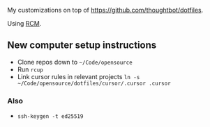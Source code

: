 My customizations on top of https://github.com/thoughtbot/dotfiles.

Using [RCM](http://thoughtbot.github.io/rcm/rcm.7.html).

## New computer setup instructions

- Clone repos down to `~/Code/opensource`
- Run `rcup`
- Link cursor rules in relevant projects
  `ln -s ~/Code/opensource/dotfiles/cursor/.cursor .cursor`

### Also

- `ssh-keygen -t ed25519`
